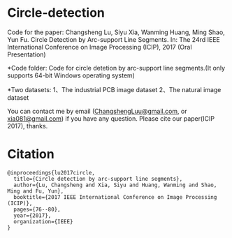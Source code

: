 # Circle-detection
Code for the paper:
Changsheng Lu, Siyu Xia, Wanming Huang, Ming Shao, Yun Fu. Circle Detection by Arc-support Line Segments. In: The 24rd IEEE International Conference on Image Processing (ICIP), 2017 (Oral Presentation)

*Code folder:
Code for circle detetion by arc-support line segments.(It only supports 64-bit Windows operating system)

*Two datasets: 
1、The industrial PCB image dataset
2、The natural image dataset

You can contact me by email (ChangshengLuu@gmail.com, or xia081@gmail.com) if you have any question. Please cite our paper(ICIP 2017), thanks.

Citation
==
```
@inproceedings{lu2017circle,
  title={Circle detection by arc-support line segments},
  author={Lu, Changsheng and Xia, Siyu and Huang, Wanming and Shao, Ming and Fu, Yun},
  booktitle={2017 IEEE International Conference on Image Processing (ICIP)},
  pages={76--80},
  year={2017},
  organization={IEEE}
}
```
